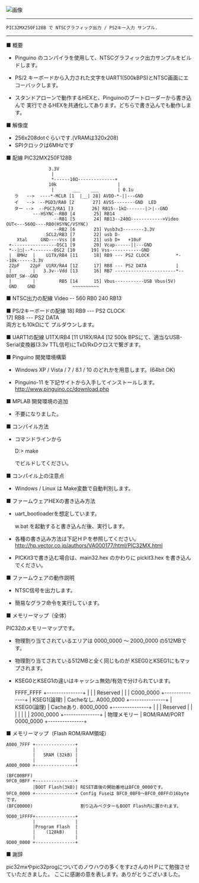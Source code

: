 

![画像](https://raw.githubusercontent.com/iruka-/ORANGEpico/master/images/NTSC.jpg)

---------------------------------------------------------------------
	PIC32MX250F128B で NTSCグラフィック出力 / PS2キー入力 サンプル.
---------------------------------------------------------------------

■ 概要

-  Pinguino のコンパイラを使用して、NTSCグラフィック出力サンプルをビルドします。

-  PS/2 キーボードから入力された文字をUART1(500kBPS)とNTSC画面にエコーバックします。

-  スタンドアローンで動作するHEXと、Pinguinoのブートローダーから書き込んで
   実行できるHEXを共通化してあります。どちらで書き込んでも動作します。


■ 解像度
-  256x208dotぐらいです.(VRAMは320x208)
-  SPIクロックは6MHzです

■ 配線         PIC32MX250F128B 

                    3.3V
                     |
                     *------10Ω--------------+
                    10k                       |
                     |       ___    ___       | 0.1u
       ラ   -->  ----*-MCLR [1  |__| 28] AVDD-*-||---GND
       イ   -->  --PGD3/RA0 [2       27] AVSS--------GND  LED
       ター -->  --PGC3/RA1 [3       26] RB15--1kΩ-------|＞|--GND
              ---HSYNC--RB0 [4       25] RB14
                      --RB1 [5       24] RB13--240Ω------------>Video OUT<---560Ω----RB0(HSYNC/VSYNC)
                      --RB2 [6       23] Vusb3v3--------3.3V
                   SCL2/RB3 [7       22] usb D-
        Xtal     GND----Vss [8       21] usb D+   +10uF
     +-----------------OSC1 [9       20] Vcap------||---GND
     *--|□|--*--------OSC2 [10      19] Vss------------GND
     |  8MHz  |    U1TX/RB4 [11      18] RB9 --- PS2 CLOCK          *--10k------3.3V
     22pF    22pF  U1RX/RA4 [12      17] RB8 --- PS2 DATA           |
     |        |   3.3v--Vdd [13      16] RB7 -----------------------*--BOOT_SW--GND
     |        |         RB5 [14      15] Vbus-----------USB Vbus(5V)
     GND    GND              ~~~~~~~~~~

■ NTSC出力の配線
   Video -- 560 RB0
            240 RB13


■ PS/2キーボードの配線
   18] RB9 --- PS2 CLOCK  
   17] RB8 --- PS2 DATA   
   両方とも10kΩにて プルダウンします。

■ UART1の配線
   U1TX/RB4 [11 
   U1RX/RA4 [12 
   500k BPSにて、適当なUSB-Serial変換器(3.3v TTL信号)にTxD/RxDクロスで繋ぎます。

            
■ Pinguino 開発環境構築
            
- Windows XP / Vista / 7 / 8.1 / 10  のどれかを用意します。(64bit OK)

- Pinguino-11 を下記サイトから入手してインストールします。
        http://www.pinguino.cc/download.php


■ MPLAB 開発環境の追加
            
- 不要になりました。


■ コンパイル方法

- コマンドラインから 

  D:>  make

  でビルドしてください。

■ コンパイル上の注意点

- Windows / Linux は Make変数で自動判別します。


■ ファームウェアHEXの書き込み方法

- uart_bootloaderを想定しています。
  
  w.bat を起動すると書き込んだ後、実行します。
  
- 各種の書き込み方法は下記ＨＰを参照してください。
  http://hp.vector.co.jp/authors/VA000177/html/PIC32MX.html

- PICKit3で書き込む場合は、main32.hex のかわりに pickit3.hex を書き込んでください。


■ ファームウェアの動作説明

- NTSC信号を出力します。

- 簡易なグラフ命令を実行しています。

■ メモリーマップ（全体）

PIC32のメモリーマップです。
- 物理割り当てされているエリアは 0000_0000 ～ 2000_0000 の512MBです。
- 物理割り当てされている512MBと全く同じものが KSEG0とKSEG1にもマップされます。
- KSEG0とKSEG1の違いはキャッシュ無効/有効で分けられています。

    FFFF_FFFF +---------------+
              |               |
              | Reserved      |
              |               |
    C000_0000 +---------------+
              | KSEG1(論理)   | Cacheなし.
    A000_0000 +---------------+
              | KSEG0(論理)   | Cacheあり.
    8000_0000 +---------------+
              |               |
              | Reserved      |
              |               |
              |               |
              |               |
    2000_0000 +---------------+
              | 物理メモリー  | ROM/RAM/PORT
    0000_0000 +---------------+
    
    

■ メモリーマップ（Flash ROM/RAM領域）

    A000_7FFF +---------------+
              |               |
              |   SRAM (32kB) |
              |               |
    A000_0000 +---------------+
    
    (BFC00BFF)
    9FC0_0BFF +---------------+
              |BOOT Flash(3kB)| RESET直後の開始番地はBFC0_0000です。
    9FC0_0000 +---------------+ Config Fuseは BFC0_0BF0～BFC0_0BFFの16byteです。
    (BFC00000)                  割り込みベクターもBOOT Flash内に置かれます。
    
    9D00_1FFFF+---------------+
              |               |
              |Program Flash  |
              |    (128kB)    |
              |               |
    9D00_0000 +---------------+


■ 謝辞

  pic32mxやpic32progについてのノウハウの多くをすzさんのＨＰにて勉強させていただきました。
  ここに感謝の意を表します。ありがとうございました。


